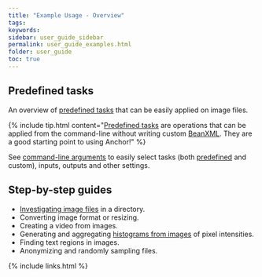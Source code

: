 ```yaml
---
title: "Example Usage - Overview"
tags:
keywords:
sidebar: user_guide_sidebar
permalink: user_guide_examples.html
folder: user_guide
toc: true
---
```


## Predefined tasks

An overview of [predefined tasks](/user_guide_predefined_tasks.html) that can be easily applied on image files.

{% include tip.html content="[Predefined tasks](/user_guide_predefined_tasks.html) are operations that can be applied from the command-line without writing custom [BeanXML](/user_guide_bean_xml.html). They are a good starting point to using Anchor!" %}

See [command-line arguments](/user_guide_command_line.html) to easily select tasks (both [predefined](/user_guide_predefined_tasks.html) and custom), inputs, outputs and other settings.

## Step-by-step guides

- [Investigating image files](/user_guide_examples_investigating_images.html) in a directory.
- Converting image format or resizing.
- Creating a video from images.
- Generating and aggregating [histograms from images](/user_guide_examples_histogram.html) of pixel intensities.
- Finding text regions in images.
- Anonymizing and randomly sampling files. 

{% include links.html %}